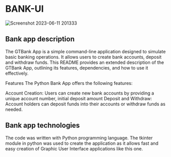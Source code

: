 # BANK-UI
![Screenshot 2023-06-11 201333](https://github.com/GOD-S-PROJECT/BANK-UI/assets/129797892/3d7543d0-5683-4f5b-84cd-af5bf68ceeff)

## Bank app description
 
The GTBank App is a simple command-line application designed to simulate basic banking operations. It allows users to create bank accounts, deposit and withdraw funds. This README provides an extended description of the GTBank App, outlining its features, dependencies, and how to use it effectively.

Features
The Python Bank App offers the following features:

Account Creation: Users can create new bank accounts by providing a unique account number, initial deposit amount
Deposit and Withdraw: Account holders can deposit funds into their accounts or withdraw funds as needed.

## Bank app technologies
The code was written with Python programming language. The tkinter module in python was used to create the application as it allows fast and easy creation of Graphic User Interface applications like this one. 
